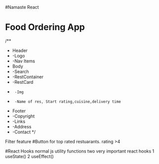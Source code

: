 #Namaste React


# Food Ordering App

/**
 * Header
 *  -Logo
 *  -Nav Items
 * Body
 *  -Search
 *  -RestContainer
 *  -RestCard
 *      -Img
 *      -Name of res, Start rating,cuisine,delivery time
 * Footer
 *  -Copyright
 *  -Links
 *  -Address
 *  -Contact
 */

Filter feature
#Button for top rated restuarants.
rating >4 

#React Hooks
normal js utility functions
two very important react hooks
1 useState()
2 useEffect()